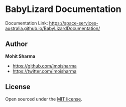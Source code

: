 # BabyLizard Documentation

Documentation Link: https://space-services-australia.github.io/BabyLizardDocumentation/

## Author

**Mohit Sharma**
- <https://github.com/imoisharma>
- <https://twitter.com/imoisharma>


## License

Open sourced under the [MIT license](LICENSE.md).

